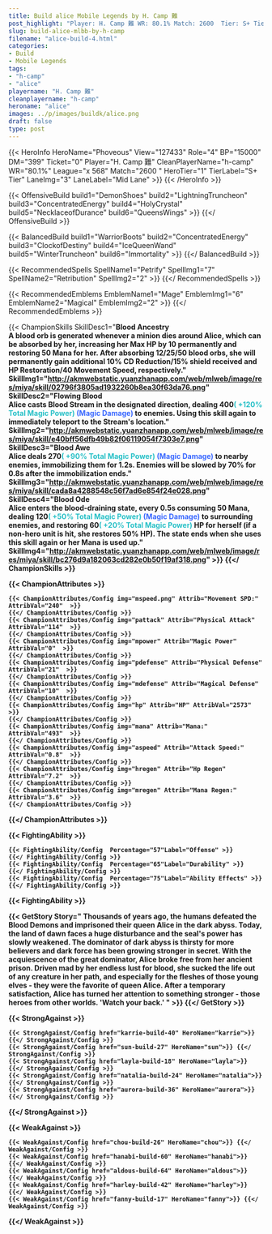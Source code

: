 ```yaml
---
title: Build alice Mobile Legends by H. Camp 難
post_highlight: "Player: H. Camp 難 WR: 80.1% Match: 2600  Tier: S+ Tier Lane: Mid Lane"
slug: build-alice-mlbb-by-h-camp
filename: "alice-build-4.html"
categories: 
- Build 
- Mobile Legends
tags: 
- "h-camp"
- "alice"
playername: "H. Camp 難"
cleanplayername: "h-camp"
heroname: "alice"
images: ../p/images/buildk/alice.png
draft: false
type: post
---
```


{{< HeroInfo HeroName="Phoveous" View="127433" Role="4" BP="15000" DM="399" Ticket="0" Player="H. Camp 難" CleanPlayerName="h-camp" WR="80.1%" League="x 568" Match="2600 " HeroTier="1" TierLabel="S+ Tier" LaneImg="3" LaneLabel="Mid Lane" >}} {{< /HeroInfo >}}
 
{{< OffensiveBuild build1="DemonShoes"  build2="LightningTruncheon" build3="ConcentratedEnergy" build4="HolyCrystal" build5="NecklaceofDurance" build6="QueensWings" >}} {{</ OffensiveBuild >}}  

{{< BalancedBuild build1="WarriorBoots"  build2="ConcentratedEnergy" build3="ClockofDestiny" build4="IceQueenWand" build5="WinterTruncheon" build6="Immortality" >}} {{</ BalancedBuild >}}  

{{< RecommendedSpells SpellName1="Petrify" SpellImg1="7" SpellName2="Retribution" SpellImg2="2" >}} {{</ RecommendedSpells >}}   

{{< RecommendedEmblems EmblemName1="Mage" EmblemImg1="6" EmblemName2="Magical" EmblemImg2="2" >}} {{</ RecommendedEmblems >}}   

{{< ChampionSkills SkillDesc1="<b>Blood Ancestry<br>A blood orb is generated whenever a minion dies around Alice, which can be absorbed by her, increasing her Max HP by 10 permanently and restoring 50 Mana for her. After absorbing 12/25/50 blood orbs, she will permanently gain additional 10% CD Reduction/15% shield received and HP Restoration/40 Movement Speed, respectively." SkillImg1="http://akmwebstatic.yuanzhanapp.com/web/mlweb/image/res/miya/skill/02796f3805ad1932260b8ea30f63da76.png"  SkillDesc2="<b>Flowing Blood<br>Alice casts Blood Stream in the designated direction, dealing 400<font color='#27C0C7'>( +120% Total Magic Power)</font> <font color='#3B69FF'>(Magic Damage)</font> to enemies. Using this skill again to immediately teleport to the Stream's location." SkillImg2="http://akmwebstatic.yuanzhanapp.com/web/mlweb/image/res/miya/skill/e40bff56dfb49b82f06119054f7303e7.png"  SkillDesc3="<b>Blood Awe<br>Alice deals 270<font color='#27C0C7'>( +90% Total Magic Power)</font> <font color='#3B69FF'>(Magic Damage)</font> to nearby enemies, immobilizing them for 1.2s. Enemies will be slowed by 70% for 0.8s after the immobilization ends." SkillImg3="http://akmwebstatic.yuanzhanapp.com/web/mlweb/image/res/miya/skill/cada8a4288548c56f7ad6e854f24e028.png"  SkillDesc4="<b>Blood Ode<br>Alice enters the blood-draining state, every 0.5s consuming 50 Mana, dealing 120<font color='#27C0C7'>( +50% Total Magic Power)</font> <font color='#3B69FF'>(Magic Damage)</font> to surrounding enemies, and restoring 60<font color='#27C0C7'>( +20% Total Magic Power)</font> HP for herself (if a non-hero unit is hit, she restores 50% HP). The state ends when she uses this skill again or her Mana is used up." SkillImg4="http://akmwebstatic.yuanzhanapp.com/web/mlweb/image/res/miya/skill/bc276d9a182063cd282e0b50f19af318.png"  >}} {{</ ChampionSkills >}}
	

{{< ChampionAttributes >}}

	{{< ChampionAttributes/Config img="mspeed.png" Attrib="Movement SPD:" AttribVal="240"  >}} 
	{{</ ChampionAttributes/Config >}}
	{{< ChampionAttributes/Config img="pattack" Attrib="Physical Attack" AttribVal="114"  >}} 
	{{</ ChampionAttributes/Config >}}
	{{< ChampionAttributes/Config img="mpower" Attrib="Magic Power" AttribVal="0"  >}} 
	{{</ ChampionAttributes/Config >}}
	{{< ChampionAttributes/Config img="pdefense" Attrib="Physical Defense" AttribVal="21"  >}} 
	{{</ ChampionAttributes/Config >}}
	{{< ChampionAttributes/Config img="mdefense" Attrib="Magical Defense" AttribVal="10"  >}} 
	{{</ ChampionAttributes/Config >}}
	{{< ChampionAttributes/Config img="hp" Attrib="HP" AttribVal="2573"  >}} 
	{{</ ChampionAttributes/Config >}}
	{{< ChampionAttributes/Config img="mana" Attrib="Mana:" AttribVal="493"  >}} 
	{{</ ChampionAttributes/Config >}}
	{{< ChampionAttributes/Config img="aspeed" Attrib="Attack Speed:" AttribVal="0.8"  >}} 
	{{</ ChampionAttributes/Config >}}
	{{< ChampionAttributes/Config img="hregen" Attrib="Hp Regen" AttribVal="7.2"  >}} 
	{{</ ChampionAttributes/Config >}}
	{{< ChampionAttributes/Config img="mregen" Attrib="Mana Regen:" AttribVal="3.6"  >}} 
	{{</ ChampionAttributes/Config >}}
	
	
{{</ ChampionAttributes >}}


{{< FightingAbility >}}

	{{< FightingAbility/Config  Percentage="57"Label="Offense" >}} 
	{{</ FightingAbility/Config >}}		
	{{< FightingAbility/Config  Percentage="65"Label="Durability" >}} 
	{{</ FightingAbility/Config >}}
	{{< FightingAbility/Config  Percentage="75"Label="Ability Effects" >}} 
	{{</ FightingAbility/Config >}}
	
{{< FightingAbility >}}

{{< GetStory Story=" Thousands of years ago, the humans defeated the Blood Demons and imprisoned their queen Alice in the dark abyss. Today, the land of dawn faces a huge disturbance and the seal\'s power has slowly weakened. The dominator of dark abyss is thirsty for more believers and dark force has been growing stronger in secret. With the acquiescence of the great dominator, Alice broke free from her ancient prison. Driven mad by her endless lust for blood, she sucked the life out of any creature in her path, and especially for the fleshes of those young elves - they were the favorite of queen Alice. After a temporary satisfaction, Alice has turned her attention to something stronger - those heroes from other worlds. \'Watch your back.\' " >}}  {{</ GetStory >}}

{{< StrongAgainst >}}

	{{< StrongAgainst/Config href="karrie-build-40" HeroName="karrie">}} {{</ StrongAgainst/Config >}}
	{{< StrongAgainst/Config href="sun-build-27" HeroName="sun">}} {{</ StrongAgainst/Config >}}
	{{< StrongAgainst/Config href="layla-build-18" HeroName="layla">}} {{</ StrongAgainst/Config >}}
	{{< StrongAgainst/Config href="natalia-build-24" HeroName="natalia">}} {{</ StrongAgainst/Config >}}
	{{< StrongAgainst/Config href="aurora-build-36" HeroName="aurora">}} {{</ StrongAgainst/Config >}}
	
{{</ StrongAgainst >}}

{{< WeakAgainst >}}

	{{< WeakAgainst/Config href="chou-build-26" HeroName="chou">}} {{</ WeakAgainst/Config >}}
	{{< WeakAgainst/Config href="hanabi-build-60" HeroName="hanabi">}} {{</ WeakAgainst/Config >}}
	{{< WeakAgainst/Config href="aldous-build-64" HeroName="aldous">}} {{</ WeakAgainst/Config >}}
	{{< WeakAgainst/Config href="harley-build-42" HeroName="harley">}} {{</ WeakAgainst/Config >}}
	{{< WeakAgainst/Config href="fanny-build-17" HeroName="fanny">}} {{</ WeakAgainst/Config >}}
	
{{</ WeakAgainst >}}

